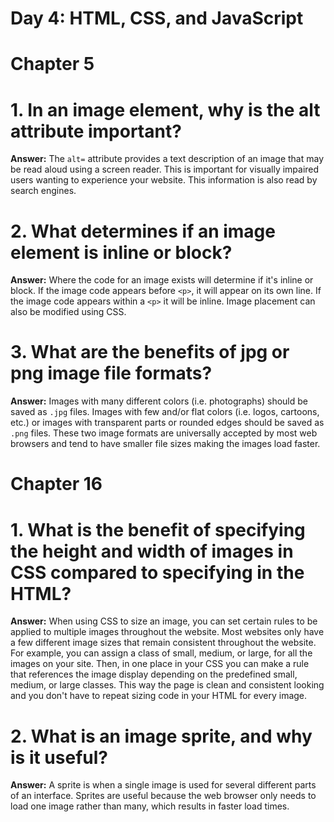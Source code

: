 # Day 4: HTML, CSS, and JavaScript

# Chapter 5

# 1. In an image element, why is the alt attribute important?
**Answer:**
The `alt=` attribute provides a text description of an image that may be read aloud using a screen reader. This is important for visually impaired users wanting to experience your website. This information is also read by search engines.

# 2. What determines if an image element is inline or block?
**Answer:**
Where the code for an image exists will determine if it's inline or block. If the image code appears before `<p>`, it will appear on its own line. If the image code appears within a `<p>` it will be inline. Image placement can also be modified using CSS.

# 3. What are the benefits of jpg or png image file formats?
**Answer:**
Images with many different colors (i.e. photographs) should be saved as `.jpg` files. Images with few and/or flat colors (i.e. logos, cartoons, etc.) or images with transparent parts or rounded edges should be saved as `.png` files. These two image formats are universally accepted by most web browsers and tend to have smaller file sizes making the images load faster.

# Chapter 16

# 1. What is the benefit of specifying the height and width of images in CSS compared to specifying in the HTML?
**Answer:**
When using CSS to size an image, you can set certain rules to be applied to multiple images throughout the website. Most websites only have a few different image sizes that remain consistent throughout the website. For example, you can assign a class of small, medium, or large, for all the images on your site. Then, in one place in your CSS you can make a rule that references the image display depending on the predefined small, medium, or large classes. This way the page is clean and consistent looking and you don't have to repeat sizing code in your HTML for every image.

# 2. What is an image sprite, and why is it useful?
**Answer:**
A sprite is when a single image is used for several different parts of an interface. Sprites are useful because the web browser only needs to load one image rather than many, which results in faster load times.

